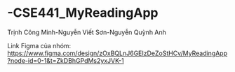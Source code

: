 # -CSE441_MyReadingApp
Trịnh Công Minh-Nguyễn Viết Sơn-Nguyễn Quỳnh Anh

Link Figma của nhóm:
https://www.figma.com/design/zOxBQLnJ6GEIzDeZoStHCv/MyReadingApp?node-id=0-1&t=ZkDBhGPdMs2yxJVK-1


